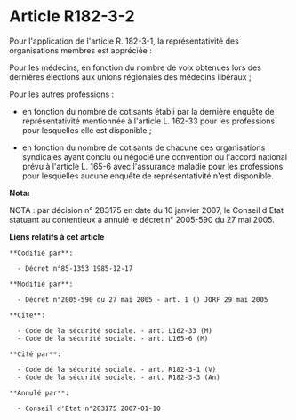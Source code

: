 # Article R182-3-2

Pour l'application de l'article R. 182-3-1, la représentativité des organisations membres est appréciée :

Pour les médecins, en fonction du nombre de voix obtenues lors des dernières élections aux unions régionales des médecins
libéraux ;

Pour les autres professions :

- en fonction du nombre de cotisants établi par la dernière enquête de représentativité mentionnée à l'article L. 162-33 pour
les professions pour lesquelles elle est disponible ;

- en fonction du nombre de cotisants de chacune des organisations syndicales ayant conclu ou négocié une convention ou
l'accord national prévu à l'article L. 165-6 avec l'assurance maladie pour les professions pour lesquelles aucune enquête de
représentativité n'est disponible.

**Nota:**

NOTA : par décision n° 283175 en date du 10 janvier 2007, le Conseil d'Etat statuant au contentieux a annulé le décret n°
2005-590 du 27 mai 2005.

**Liens relatifs à cet article**

	**Codifié par**:

	  - Décret n°85-1353 1985-12-17

	**Modifié par**:

	  - Décret n°2005-590 du 27 mai 2005 - art. 1 () JORF 29 mai 2005

	**Cite**:

	  - Code de la sécurité sociale. - art. L162-33 (M)
	  - Code de la sécurité sociale. - art. L165-6 (M)

	**Cité par**:

	  - Code de la sécurité sociale. - art. R182-3-1 (V)
	  - Code de la sécurité sociale. - art. R182-3-3 (An)

	**Annulé par**:

	  - Conseil d'Etat n°283175 2007-01-10
